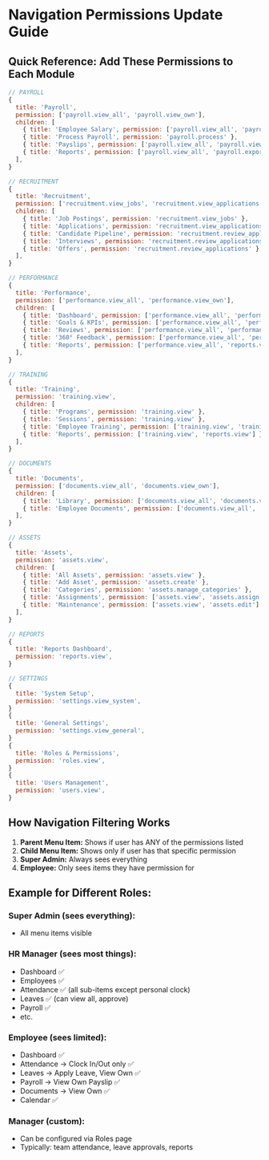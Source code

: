 # Navigation Permissions Update Guide

## Quick Reference: Add These Permissions to Each Module

```javascript
// PAYROLL
{
  title: 'Payroll',
  permission: ['payroll.view_all', 'payroll.view_own'],
  children: [
    { title: 'Employee Salary', permission: ['payroll.view_all', 'payroll.edit'] },
    { title: 'Process Payroll', permission: 'payroll.process' },
    { title: 'Payslips', permission: ['payroll.view_all', 'payroll.view_own'] },
    { title: 'Reports', permission: ['payroll.view_all', 'payroll.export'] },
  ],
}

// RECRUITMENT
{
  title: 'Recruitment',
  permission: ['recruitment.view_jobs', 'recruitment.view_applications'],
  children: [
    { title: 'Job Postings', permission: 'recruitment.view_jobs' },
    { title: 'Applications', permission: 'recruitment.view_applications' },
    { title: 'Candidate Pipeline', permission: 'recruitment.review_applications' },
    { title: 'Interviews', permission: 'recruitment.review_applications' },
    { title: 'Offers', permission: 'recruitment.review_applications' },
  ],
}

// PERFORMANCE
{
  title: 'Performance',
  permission: ['performance.view_all', 'performance.view_own'],
  children: [
    { title: 'Dashboard', permission: ['performance.view_all', 'performance.view_own'] },
    { title: 'Goals & KPIs', permission: ['performance.view_all', 'performance.view_own', 'performance.set_goals'] },
    { title: 'Reviews', permission: ['performance.view_all', 'performance.view_own'] },
    { title: '360° Feedback', permission: ['performance.view_all', 'performance.view_own'] },
    { title: 'Reports', permission: ['performance.view_all', 'reports.view'] },
  ],
}

// TRAINING
{
  title: 'Training',
  permission: 'training.view',
  children: [
    { title: 'Programs', permission: 'training.view' },
    { title: 'Sessions', permission: 'training.view' },
    { title: 'Employee Training', permission: ['training.view', 'training.enroll'] },
    { title: 'Reports', permission: ['training.view', 'reports.view'] },
  ],
}

// DOCUMENTS
{
  title: 'Documents',
  permission: ['documents.view_all', 'documents.view_own'],
  children: [
    { title: 'Library', permission: ['documents.view_all', 'documents.view_own'] },
    { title: 'Employee Documents', permission: ['documents.view_all', 'documents.view_own'] },
  ],
}

// ASSETS
{
  title: 'Assets',
  permission: 'assets.view',
  children: [
    { title: 'All Assets', permission: 'assets.view' },
    { title: 'Add Asset', permission: 'assets.create' },
    { title: 'Categories', permission: 'assets.manage_categories' },
    { title: 'Assignments', permission: ['assets.view', 'assets.assign'] },
    { title: 'Maintenance', permission: ['assets.view', 'assets.edit'] },
  ],
}

// REPORTS
{
  title: 'Reports Dashboard',
  permission: 'reports.view',
}

// SETTINGS
{
  title: 'System Setup',
  permission: 'settings.view_system',
}
{
  title: 'General Settings',
  permission: 'settings.view_general',
}
{
  title: 'Roles & Permissions',
  permission: 'roles.view',
}
{
  title: 'Users Management',
  permission: 'users.view',
}
```

## How Navigation Filtering Works

1. **Parent Menu Item:** Shows if user has ANY of the permissions listed
2. **Child Menu Item:** Shows only if user has that specific permission
3. **Super Admin:** Always sees everything
4. **Employee:** Only sees items they have permission for

## Example for Different Roles:

### Super Admin (sees everything):
- All menu items visible

### HR Manager (sees most things):
- Dashboard ✅
- Employees ✅
- Attendance ✅ (all sub-items except personal clock)
- Leaves ✅ (can view all, approve)
- Payroll ✅
- etc.

### Employee (sees limited):
- Dashboard ✅
- Attendance → Clock In/Out only ✅
- Leaves → Apply Leave, View Own ✅
- Payroll → View Own Payslip ✅
- Documents → View Own ✅
- Calendar ✅

### Manager (custom):
- Can be configured via Roles page
- Typically: team attendance, leave approvals, reports


